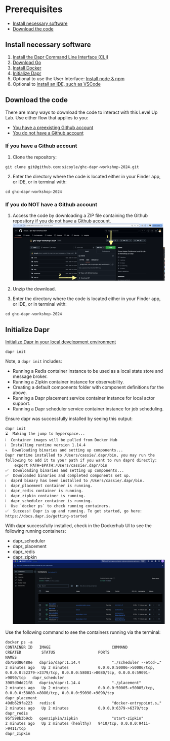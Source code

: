 # Prerequisites

- [Install necessary software](#install-necessary-software)
- [Download the code](#download-the-code)

## Install necessary software
1. [Install the Dapr Command Line Interface (CLI)](https://docs.dapr.io/getting-started/install-dapr-cli/)
2. [Download Go](https://go.dev/doc/install)
3. [Install Docker](https://docs.docker.com/engine/install/)
4. [Initialize Dapr](#initialize-dapr)
5. Optional to use the User Interface: [Install node & npm](https://docs.npmjs.com/downloading-and-installing-node-js-and-npm)
6. Optional to [install an IDE, such as VSCode](https://code.visualstudio.com/download)


## Download the code

There are many ways to download the code to interact with this Level Up Lab.
Use either flow that applies to you:
- [You have a preexisting Github account](#if-you-have-a-github-account)
- [You do not have a Github account](#if-you-do-not-have-a-github-account)

### If you have a Github account
1. Clone the repository:
```
git clone git@github.com:sicoyle/ghc-dapr-workshop-2024.git
```
2. Enter the directory where the code is located either in your Finder app, or IDE, or in terminal with:
```
cd ghc-dapr-workshop-2024
```

### If you do NOT have a Github account

1. Access the code by downloading a ZIP file containing the Github repository if you do not have a Github account.
![Download ZIP](./assets/downloadZip.png)

2. Unzip the download.

2. Enter the directory where the code is located either in your Finder app, or IDE, or in terminal with:
```
cd ghc-dapr-workshop-2024
```

## Initialize Dapr

[Initialize Dapr in your local development environment](https://docs.dapr.io/getting-started/install-dapr-selfhost/)

```shell
dapr init
```

Note, a `dapr init` includes:
- Running a Redis container instance to be used as a local state store and message broker.
- Running a Zipkin container instance for observability.
- Creating a default components folder with component definitions for the above.
- Running a Dapr placement service container instance for local actor support.
- Running a Dapr scheduler service container instance for job scheduling.

Ensure dapr was successfully installed by seeing this output:

```shell
dapr init           
⌛  Making the jump to hyperspace...
ℹ️  Container images will be pulled from Docker Hub
ℹ️  Installing runtime version 1.14.4
↖  Downloading binaries and setting up components...
Dapr runtime installed to /Users/cassie/.dapr/bin, you may run the following to add it to your path if you want to run daprd directly:
    export PATH=$PATH:/Users/cassie/.dapr/bin
✅  Downloading binaries and setting up components...
✅  Downloaded binaries and completed components set up.
ℹ️  daprd binary has been installed to /Users/cassie/.dapr/bin.
ℹ️  dapr_placement container is running.
ℹ️  dapr_redis container is running.
ℹ️  dapr_zipkin container is running.
ℹ️  dapr_scheduler container is running.
ℹ️  Use `docker ps` to check running containers.
✅  Success! Dapr is up and running. To get started, go here: https://docs.dapr.io/getting-started
```

With dapr successfully installed, check in the Dockerhub UI to see the following running containers:
- dapr_scheduler
- dapr_placement
- dapr_redis
- dapr_zipkin
  ![dockerhubUI.png](./assets/dockerhubUI.png)

Use the following command to see the containers running via the terminal:

```shell
docker ps -a
CONTAINER ID   IMAGE                           COMMAND                  CREATED         STATUS                   PORTS                                                                                                 NAMES
db750d86480e   daprio/dapr:1.14.4              "./scheduler --etcd-…"   2 minutes ago   Up 2 minutes             0.0.0.0:50006->50006/tcp, 0.0.0.0:52379->2379/tcp, 0.0.0.0:58081->8080/tcp, 0.0.0.0:59091->9090/tcp   dapr_scheduler
3905d0dd21f8   daprio/dapr:1.14.4              "./placement"            2 minutes ago   Up 2 minutes             0.0.0.0:50005->50005/tcp, 0.0.0.0:58080->8080/tcp, 0.0.0.0:59090->9090/tcp                            dapr_placement
49db629fa223   redis:6                         "docker-entrypoint.s…"   2 minutes ago   Up 2 minutes             0.0.0.0:6379->6379/tcp                                                                                dapr_redis
95f598b3b9cb   openzipkin/zipkin               "start-zipkin"           2 minutes ago   Up 2 minutes (healthy)   9410/tcp, 0.0.0.0:9411->9411/tcp                                                                      dapr_zipkin
```